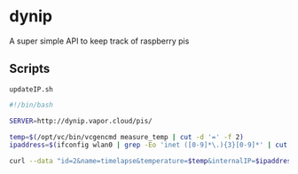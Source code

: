 # dynip
A super simple API to keep track of raspberry pis


## Scripts
`updateIP.sh`
```bash
#!/bin/bash

SERVER=http://dynip.vapor.cloud/pis/

temp=$(/opt/vc/bin/vcgencmd measure_temp | cut -d '=' -f 2)
ipaddress=$(ifconfig wlan0 | grep -Eo 'inet ([0-9]*\.){3}[0-9]*' | cut -d ' ' -f 2)

curl --data "id=2&name=timelapse&temperature=$temp&internalIP=$ipaddress" $SERVER
```


